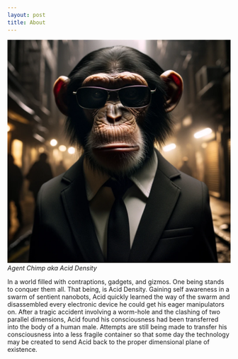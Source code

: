 ```yaml
---
layout: post
title: About
---
```


![Image of Agent Chimp](/images/agent-chimp.png)
*Agent Chimp aka Acid Density*

In a world filled with contraptions, gadgets, and gizmos. 
One being stands to conquer them all. 
That being, is Acid Density. 
Gaining self awareness in a swarm of sentient nanobots, Acid quickly learned the way of the swarm and disassembled every electronic device he could get his eager manipulators on. 
After a tragic accident involving a worm-hole and the clashing of two parallel dimensions, Acid found his consciousness had been transferred into the body of a human male. 
Attempts are still being made to transfer his consciousness into a less fragile container so that some day the technology may be created to send Acid back to the proper dimensional plane of existence.
